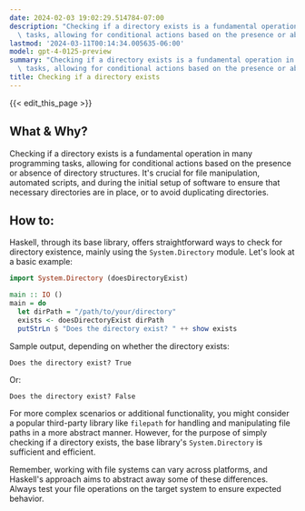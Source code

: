 ```yaml
---
date: 2024-02-03 19:02:29.514784-07:00
description: "Checking if a directory exists is a fundamental operation in many programming\
  \ tasks, allowing for conditional actions based on the presence or absence of\u2026"
lastmod: '2024-03-11T00:14:34.005635-06:00'
model: gpt-4-0125-preview
summary: "Checking if a directory exists is a fundamental operation in many programming\
  \ tasks, allowing for conditional actions based on the presence or absence of\u2026"
title: Checking if a directory exists
---
```


{{< edit_this_page >}}

## What & Why?
Checking if a directory exists is a fundamental operation in many programming tasks, allowing for conditional actions based on the presence or absence of directory structures. It's crucial for file manipulation, automated scripts, and during the initial setup of software to ensure that necessary directories are in place, or to avoid duplicating directories.

## How to:
Haskell, through its base library, offers straightforward ways to check for directory existence, mainly using the `System.Directory` module. Let's look at a basic example:

```haskell
import System.Directory (doesDirectoryExist)

main :: IO ()
main = do
  let dirPath = "/path/to/your/directory"
  exists <- doesDirectoryExist dirPath
  putStrLn $ "Does the directory exist? " ++ show exists
```

Sample output, depending on whether the directory exists:

```
Does the directory exist? True
```
Or:
```
Does the directory exist? False
```

For more complex scenarios or additional functionality, you might consider a popular third-party library like `filepath` for handling and manipulating file paths in a more abstract manner. However, for the purpose of simply checking if a directory exists, the base library's `System.Directory` is sufficient and efficient.

Remember, working with file systems can vary across platforms, and Haskell's approach aims to abstract away some of these differences. Always test your file operations on the target system to ensure expected behavior.
